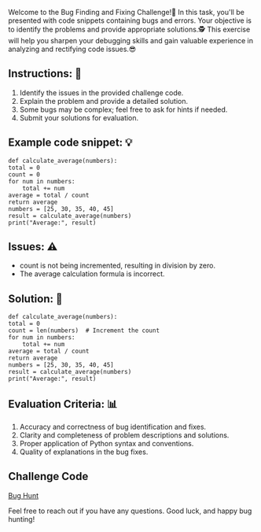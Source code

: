 Welcome to the Bug Finding and Fixing Challenge!:space_invader: In this task, you'll be presented with code snippets containing bugs and errors. Your objective is to identify the problems and provide appropriate solutions.:detective: This exercise will help you sharpen your debugging skills and gain valuable experience in analyzing and rectifying code issues.:sunglasses: 
## Instructions: :memo:
1. Identify the issues in the provided challenge code. 
2. Explain the problem and provide a detailed solution. 
4. Some bugs may be complex; feel free to ask for hints if needed. 
5. Submit your solutions for evaluation.
## Example code snippet: :bulb:
    def calculate_average(numbers): 
    total = 0 
    count = 0 
    for num in numbers: 
        total += num 
    average = total / count 
    return average 
    numbers = [25, 30, 35, 40, 45] 
    result = calculate_average(numbers)
    print("Average:", result) 
## Issues: :warning:
- count is not being incremented, resulting in division by zero.
- The average calculation formula is incorrect.
## Solution: :mag_right:
    def calculate_average(numbers): 
    total = 0 
    count = len(numbers)  # Increment the count 
    for num in numbers: 
        total += num 
    average = total / count 
    return average 
    numbers = [25, 30, 35, 40, 45] 
    result = calculate_average(numbers) 
    print("Average:", result) 
## Evaluation Criteria: :bar_chart:
1. Accuracy and correctness of bug identification and fixes.
2. Clarity and completeness of problem descriptions and solutions.
3. Proper application of Python syntax and conventions.
4. Quality of explanations in the bug fixes.

## Challenge Code
[Bug Hunt]([https://github.com/cognizance-amrita/OS-DOMAIN-TASK-2023/blob/main/bughunt.cpp](https://github.com/cognizance-amrita/OS-DOMAIN-TASK-2023/blob/main/TASK-2/bughunt.cpp))


Feel free to reach out if you have any questions. Good luck, and happy bug hunting!




  


